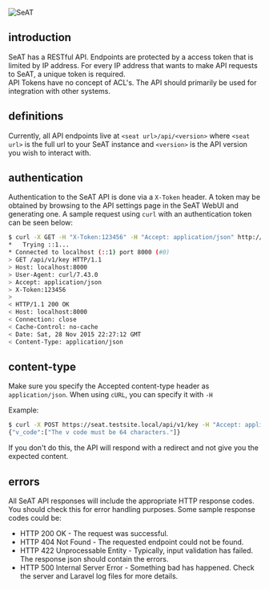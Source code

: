 ![SeAT](http://i.imgur.com/aPPOxSK.png)
## introduction
SeAT has a RESTful API. Endpoints are protected by a access token that is limited by IP address. For every IP address that wants to make API requests to SeAT, a unique token is required.  
API Tokens have no concept of ACL's. The API should primarily be used for integration with other systems.

## definitions
Currently, all API endpoints live at `<seat url>/api/<version>` where `<seat url>` is the full url to your SeAT instance and `<version>` is the API version you wish to interact with.

## authentication
Authentication to the SeAT API is done via a `X-Token` header. A token may be obtained by browsing to the API settings page in the SeAT WebUI and generating one. A sample request using `curl` with an authentication token can be seen below:

```bash
$ curl -X GET -H "X-Token:123456" -H "Accept: application/json" http://localhost:8000/api/v1/key
*   Trying ::1...
* Connected to localhost (::1) port 8000 (#0)
> GET /api/v1/key HTTP/1.1
> Host: localhost:8000
> User-Agent: curl/7.43.0
> Accept: application/json
> X-Token:123456
>
< HTTP/1.1 200 OK
< Host: localhost:8000
< Connection: close
< Cache-Control: no-cache
< Date: Sat, 28 Nov 2015 22:27:12 GMT
< Content-Type: application/json
```

## content-type
Make sure you specify the Accepted content-type header as `application/json`. When using `cURL`, you can specify it with `-H`

Example:
```bash
$ curl -X POST https://seat.testsite.local/api/v1/key -H "Accept: application/json" -H "X-Token: L3SxgdX4XUw6pVWVSCftgsh16eAbBF3D" -d "key_id=123&v_code=123"
{"v_code":["The v code must be 64 characters."]}
```

If you don't do this, the API will respond with a redirect and not give you the expected content.

## errors
All SeAT API responses will include the appropriate HTTP response codes. You should check this for error handling purposes. Some sample response codes could be:

* HTTP 200 OK - The request was successful.
* HTTP 404 Not Found - The requested endpoint could not be found.
* HTTP 422 Unprocessable Entity - Typically, input validation has failed. The response json should contain the errors.
* HTTP 500 Internal Server Error - Something bad has happened. Check the server and Laravel log files for more details.
